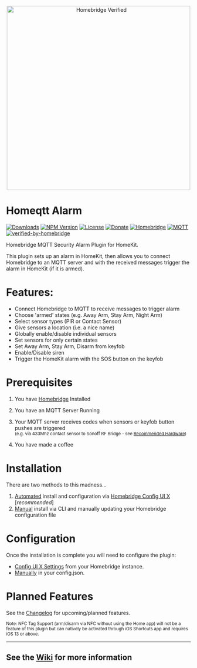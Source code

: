 <p align="center">
  <a href="https://github.com/homebridge/homebridge/wiki/Verified-Plugins"><img alt="Homebridge Verified" src="https://raw.githubusercontent.com/nzbullet/homebridge-homeqtt-alarm/master/media/Homebridge%20x%20Homeqtt%20Alarm.svg?sanitize=true" width="500px"></a>
</p>

# Homeqtt Alarm
[![Downloads](https://img.shields.io/npm/dt/homebridge-homeqtt-alarm?color=blue&label=Downloads)](https://www.npmjs.com/package/homebridge-homeqtt-alarm)
[![NPM Version](https://img.shields.io/npm/v/homebridge-homeqtt-alarm/latest?label=NPM%20Version)](https://www.npmjs.com/package/homebridge-homeqtt-alarm)
[![License](https://img.shields.io/npm/l/homebridge-homeqtt-alarm?color=blue&label=License)](https://github.com/nzbullet/homebridge-homeqtt-alarm/blob/master/LICENSE)
[![Donate](https://img.shields.io/badge/Paypal-Donate-blue)](https://www.paypal.com/cgi-bin/webscr?cmd=_donations&business=QEFE9CFBZFVS4&currency_code=NZD&source=url)
[![Homebridge](https://img.shields.io/badge/Platform-Homebridge-blueviolet)](https://homebridge.io/)
[![MQTT](https://img.shields.io/badge/Platform-MQTT-blueviolet)](http://mqtt.org/)
[![verified-by-homebridge](https://img.shields.io/badge/Homebridge-Verified-blueviolet)](https://github.com/homebridge/homebridge/wiki/Verified-Plugins)

<!-- [![Changelog](https://img.shields.io/badge/Github-Changelog-red)](https://github.com/nzbullet/homebridge-homeqtt-alarm/blob/master/CHANGELOG.md) -->

Homebridge MQTT Security Alarm Plugin for HomeKit.

This plugin sets up an alarm in HomeKit, then allows you to connect Homebridge to an MQTT server and with the received messages trigger the alarm in HomeKit (if it is armed).

# Features:
- Connect Homebridge to MQTT to receive messages to trigger alarm
- Choose 'armed' states (e.g. Away Arm, Stay Arm, Night Arm)
- Select sensor types (PIR or Contact Sensor)
- Give sensors a location (i.e. a nice name)
- Globally enable/disable individual sensors
- Set sensors for only certain states
- Set Away Arm, Stay Arm, Disarm from keyfob
- Enable/Disable siren
- Trigger the HomeKit alarm with the SOS button on the keyfob

# Prerequisites
1. You have [Homebridge](https://github.com/nfarina/homebridge  "Homebridge") Installed
2. You have an MQTT Server Running
3. Your MQTT server receives codes when sensors or keyfob button pushes are triggered
    <br><sup>(e.g. via 433Mhz contact sensor to Sonoff RF Bridge - see [Recommended Hardware](https://github.com/nzbullet/homebridge-homeqtt-alarm/wiki/Recommended-Hardware))</sup>

4. You have made a coffee

# Installation
There are two methods to this madness...
1. [Automated](https://github.com/nzbullet/homebridge-homeqtt-alarm/wiki/Installation#automated-installation-with-homebridge-config-ui-x) install and configuration via [Homebridge Config UI X](https://www.npmjs.com/package/homebridge-config-ui-x  "Homebridge Config UI X") [*recommended*]
2. [Manual](https://github.com/nzbullet/homebridge-homeqtt-alarm/wiki/Installation#manual-installation-via-cli) install via CLI and manually updating your Homebridge configuration file

# Configuration
Once the installation is complete you will need to configure the plugin: 
- [Config UI X Settings](https://github.com/nzbullet/homebridge-homeqtt-alarm/wiki/Configuration#config-ui-x-configuration) from your Homebridge instance.
- [Manually](https://github.com/nzbullet/homebridge-homeqtt-alarm/wiki/Configuration#manual-configuration) in your config.json.

# Planned Features
See the [Changelog](https://github.com/nzbullet/homebridge-homeqtt-alarm/blob/master/CHANGELOG.md) for upcoming/planned features.

<sup>Note: NFC Tag Support (arm/disarm via NFC without using the Home app) will not be a feature of this plugin but can natively be activated through iOS Shortcuts app and requires iOS 13 or above.</sup>

---
## See the [Wiki](https://github.com/nzbullet/homebridge-homeqtt-alarm/wiki) for more information
